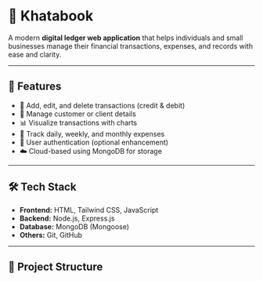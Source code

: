 # 💼 Khatabook

A modern **digital ledger web application** that helps individuals and small businesses manage their financial transactions, expenses, and records with ease and clarity.

---

## 🚀 Features

- 📒 Add, edit, and delete transactions (credit & debit)
- 👥 Manage customer or client details
- 📊 Visualize transactions with charts
- 📅 Track daily, weekly, and monthly expenses
- 🔐 User authentication (optional enhancement)
- ☁️ Cloud-based using MongoDB for storage

---

## 🛠 Tech Stack

- **Frontend:** HTML, Tailwind CSS, JavaScript
- **Backend:** Node.js, Express.js
- **Database:** MongoDB (Mongoose)
- **Others:** Git, GitHub

---

## 📂 Project Structure

